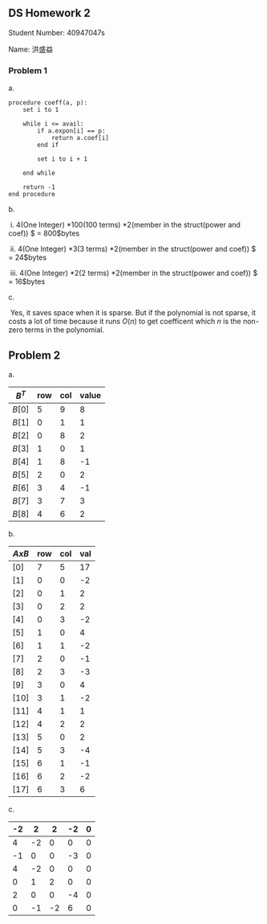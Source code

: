 ## DS Homework 2

Student Number: 40947047s

Name: 洪盛益

### Problem 1

a. 

```pseudocode
procedure coeff(a, p):
	set i to 1
	
	while i <= avail:
		if a.expon[i] == p:
			return a.coef[i]
		end if
	
		set i to i + 1
		
	end while
	
	return -1
end procedure
```

b. 

​	i. $4$(One Integer) $* 100$(100 terms)  $* 2$(member in the struct(power and coef)) $ = 800$bytes

​    ii. $4$(One Integer) $* 3$(3 terms)  $* 2$(member in the struct(power and coef)) $ = 24$bytes

​	iii. $4$(One Integer) $* 2$(2 terms)  $* 2$(member in the struct(power and coef)) $ = 16$bytes

c.

​	Yes, it saves space when it is sparse. But if the polynomial is not sparse, it costs a lot of time because it runs $O(n)$ to get coefficent which $n$ is the non-zero terms in the polynomial.

## Problem 2

a.

| $B^T$  | row  | col  | value |
| ------ | ---- | ---- | ----- |
| $B[0]$ | 5    | 9    | 8     |
| $B[1]$ | 0    | 1    | 1     |
| $B[2]$ | 0    | 8    | 2     |
| $B[3]$ | 1    | 0    | 1     |
| $B[4]$ | 1    | 8    | -1    |
| $B[5]$ | 2    | 0    | 2     |
| $B[6]$ | 3    | 4    | -1    |
| $B[7]$ | 3    | 7    | 3     |
| $B[8]$ | 4    | 6    | 2     |

b.

| $AxB$ | row  | col  | val  |
| ----- | ---- | ---- | ---- |
| [0]   | 7    | 5    | 17   |
| [1]   | 0    | 0    | -2   |
| [2]   | 0    | 1    | 2    |
| [3]   | 0    | 2    | 2    |
| [4]   | 0    | 3    | -2   |
| [5]   | 1    | 0    | 4    |
| [6]   | 1    | 1    | -2   |
| [7]   | 2    | 0    | -1   |
| [8]   | 2    | 3    | -3   |
| [9]   | 3    | 0    | 4    |
| [10]  | 3    | 1    | -2   |
| [11]  | 4    | 1    | 1    |
| [12]  | 4    | 2    | 2    |
| [13]  | 5    | 0    | 2    |
| [14]  | 5    | 3    | -4   |
| [15]  | 6    | 1    | -1   |
| [16]  | 6    | 2    | -2   |
| [17]  | 6    | 3    | 6    |

c. 

| -2   | 2    | 2    | -2   | 0    |
| ---- | ---- | ---- | ---- | ---- |
| 4    | -2   | 0    | 0    | 0    |
| -1   | 0    | 0    | -3   | 0    |
| 4    | -2   | 0    | 0    | 0    |
| 0    | 1    | 2    | 0    | 0    |
| 2    | 0    | 0    | -4   | 0    |
| 0    | -1   | -2   | 6    | 0    |


